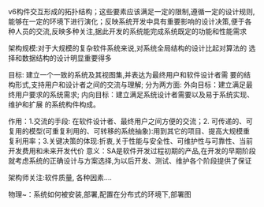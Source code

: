 v6构件交互形成的拓扑结构；这些要素应该满⾜一定的限制,遵循一定的设计规则,能够在一定的环境下进行演化；反映系统开发中具有重要影响的设计决策,便于各种⼈员的交流,反映多种关注,据此开发的系统能完成系统既定的功能和性能需求

架构规模:对于大规模的复杂软件系统来说,对系统全局结构的设计⽐起对算法的 选择和数据结构的设计明显重要得多

目标: 建⽴一个一致的系统及其视图集,并表达为最终用户和软件设计者需 要的结构形式,支持用户和设计者之间的交流与理解; 分为两方面: 外向目标：建立满足最终用户要求的系统需求; 内向目标：建立满足系统设计者需要以及易于系统实现、维护和扩展 的系统构件构成。

作用：1.交流的手段: 在软件设计者、最终用户之间方便的交流；2. 可传递的、可复用的模型(可重复利用的、可转移的系统抽象):用到其它的项目、提高大规模重复利用率；3.关键决策的体现:折衷,关于性能与安全性、可维护性与可靠性、当前开发费用和未来开发代价 意义：SA是软件开发过程初期的产品,在开发的早期阶段就考虑系统的正确设计与方案选择,为以后开发、测试、维护各个阶段提供了保证

架构师关注:软件质量, 各种因素….

物理~：系统如何被安装,部署,配置在分布式的环境下,部署图